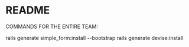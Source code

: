 # README

COMMANDS FOR THE ENTIRE TEAM:

rails generate simple_form:install --bootstrap
rails generate devise:install

